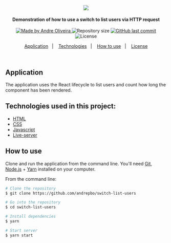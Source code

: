 <p align="center">
  <kbd><img src="https://user-images.githubusercontent.com/8798970/90191123-afa6d280-dd96-11ea-8996-fa39c2d00a0a.gif" /></kbd>
</p>
<h4 align="center"> 
  Demonstration of how to use a switch to list users via HTTP request
</h4>
<p align="center">
  <a href="https://www.linkedin.com/in/andrephillipe/">
    <img alt="Made by Andre Oliveira" src="https://img.shields.io/badge/made%20by-Andre%20Oliveira-brightgreen">
  </a>
  <img alt="Repository size" src="https://img.shields.io/github/repo-size/andrepbo/switch-list-users">
  <a href="https://github.com/andrepbo/switch-list-users/commits/master">
    <img alt="GitHub last commit" src="https://img.shields.io/github/last-commit/andrepbo/switch-list-users">
  </a>
  <img alt="License" src="https://img.shields.io/badge/license-MIT-%2304D361">
</p>
<p align="center">
  <a href="#application">Application</a>&nbsp;&nbsp;&nbsp;|&nbsp;&nbsp;&nbsp;
  <a href="#technologies-used-in-this-project">Technologies</a>&nbsp;&nbsp;&nbsp;|&nbsp;&nbsp;&nbsp;
  <a href="#how-to-use">How to use</a>&nbsp;&nbsp;&nbsp;|&nbsp;&nbsp;&nbsp;
  <a href="#license">License</a>
</p>
<br />

## Application
The application uses the React lifecycle to list users and count how long the component has been rendered.

## Technologies used in this project:
- [HTML](https://developer.mozilla.org/pt-BR/docs/Web/HTML)
- [CSS](https://developer.mozilla.org/pt-BR/docs/Web/CSS)
- [Javascript](https://developer.mozilla.org/pt-BR/docs/Web/JavaScript)
- [Live-server](https://www.npmjs.com/package/live-server)

## How to use
Clone and run the application from the command line. You'll need [Git](https://git-scm.com), [Node.js](https://nodejs.org/en/) + [Yarn](https://yarnpkg.com/) installed on your computer.

From the command line:

```bash
# Clone the repository
$ git clone https://github.com/andrepbo/switch-list-users

# Go into the repository
$ cd switch-list-users

# Install dependencies
$ yarn

# Start server
$ yarn start
```
